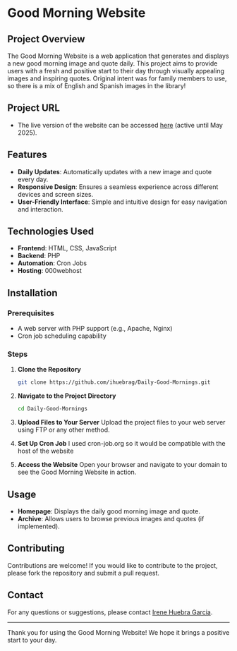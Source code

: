 # Good Morning Website

## Project Overview

The Good Morning Website is a web application that generates and displays a new good morning image and quote daily. This project aims to provide users with a fresh and positive start to their day through visually appealing images and inspiring quotes.
Original intent was for family members to use, so there is a mix of English and Spanish images in the library!


## Project URL

- The live version of the website can be accessed [here](https://goodmorningmom.000webhostapp.com) (active until May 2025).


## Features

- **Daily Updates**: Automatically updates with a new image and quote every day.
- **Responsive Design**: Ensures a seamless experience across different devices and screen sizes.
- **User-Friendly Interface**: Simple and intuitive design for easy navigation and interaction.

## Technologies Used

- **Frontend**: HTML, CSS, JavaScript
- **Backend**: PHP
- **Automation**: Cron Jobs
- **Hosting**: 000webhost

## Installation

### Prerequisites

- A web server with PHP support (e.g., Apache, Nginx)
- Cron job scheduling capability

### Steps

1. **Clone the Repository**
   ```bash
   git clone https://github.com/ihuebrag/Daily-Good-Mornings.git
   ```
2. **Navigate to the Project Directory**
   ```bash
   cd Daily-Good-Mornings
   ```
3. **Upload Files to Your Server**
   Upload the project files to your web server using FTP or any other method.

4. **Set Up Cron Job**
   I used cron-job.org so it would be compatible with the host of the website

5. **Access the Website**
   Open your browser and navigate to your domain to see the Good Morning Website in action.

## Usage

- **Homepage**: Displays the daily good morning image and quote.
- **Archive**: Allows users to browse previous images and quotes (if implemented).

## Contributing

Contributions are welcome! If you would like to contribute to the project, please fork the repository and submit a pull request.

## Contact

For any questions or suggestions, please contact [Irene Huebra Garcia](mailto:irene@huebra.es).

---

Thank you for using the Good Morning Website! We hope it brings a positive start to your day.
